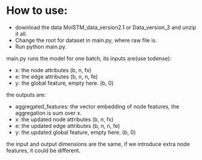 # How to use:
* download the data MolSTM_data_version2.1 or Data_version_3 and unzip it all.
* Change the root for dataset in main.py, where raw file is.
* Run python main.py.

main.py runs the model for one batch, its inputs are(use todense): 
* x: the node attributes (b, n, fx)
* e: the edge attributes (b, n, n, fe)
* y: the global feature, empty here. (b, 0)

the outputs are: 
* aggregated_features: the vector embedding of node features, the aggregation is sum over x.
* x: the updated node attributes (b, n, fx)
* e: the updated edge attributes (b, n, n, fe)
* y: the updated global feature, empty here. (b, 0)

the input and output dimensions are the same, if we introduce extra node features, it could be different.